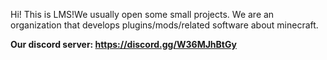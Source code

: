 Hi! This is LMS!We usually open some small projects.
We are an organization that develops plugins/mods/related software about minecraft.  
  
**Our discord server: https://discord.gg/W36MJhBtGy**  
